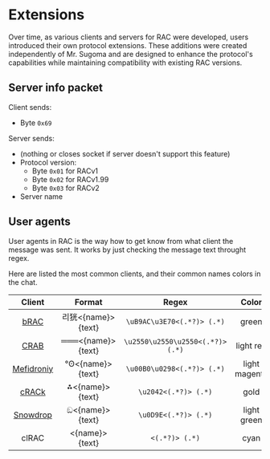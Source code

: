 # Extensions

Over time, as various clients and servers for RAC were developed, users introduced their own protocol extensions. These additions were created independently of Mr. Sugoma and are designed to enhance the protocol's capabilities while maintaining compatibility with existing RAC versions.

## Server info packet

Client sends:

- Byte `0x69`

Server sends:

- (nothing or closes socket if server doesn't support this feature)
- Protocol version:
    - Byte `0x01` for RACv1 
    - Byte `0x02` for RACv1.99
    - Byte `0x03` for RACv2
- Server name

## User agents

User agents in RAC is the way how to get know from what client the message was sent. It works by just checking the message text throught regex.

Here are listed the most common clients, and their common names colors in the chat.

| Client        | Format        | Regex     | Color     |
|    :----:     |    :----:     |    :----: |  :----:   |
| [bRAC](https://github.com/MeexReay/bRAC) | 리㹰<{name}> {text} | `\uB9AC\u3E70<(.*?)> (.*)` | green
| [CRAB](https://gitea.bedohswe.eu.org/pixtaded/crab) | ═══<{name}> {text} | `\u2550\u2550\u2550<(.*?)> (.*)` | light red
| [Mefidroniy](https://github.com/OctoBanon-Main/mefedroniy-client) | °ʘ<{name}> {text} | `\u00B0\u0298<(.*?)> (.*)` | light magenta
| [cRACk](https://github.com/pansangg/cRACk) | ⁂<{name}> {text} | `\u2042<(.*?)> (.*)` | gold
| [Snowdrop](https://github.com/Forbirdden/Snowdrop) | ඞ<{name}> {text} | `\u0D9E<(.*?)> (.*)` | light green
| clRAC | <{name}> {text} | `<(.*?)> (.*)` | cyan

